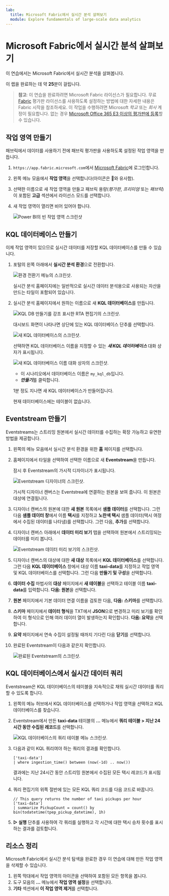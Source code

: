 ```yaml
---
lab:
  title: Microsoft Fabric에서 실시간 분석 살펴보기
  module: Explore fundamentals of large-scale data analytics
---
```


# Microsoft Fabric에서 실시간 분석 살펴보기

이 연습에서는 Microsoft Fabric에서 실시간 분석을 살펴봅니다.

이 랩을 완료하는 데 약 **25**분이 걸립니다.

> **참고**: 이 연습을 완료하려면 Microsoft Fabric 라이선스가 필요합니다. 무료 [Fabric](https://learn.microsoft.com/fabric/get-started/fabric-trial) 평가판 라이선스를 사용하도록 설정하는 방법에 대한 자세한 내용은 Fabric 시작을 참조하세요. 이 작업을 수행하려면 Microsoft *학교* 또는 *회사* 계정이 필요합니다. 없는 경우 [Microsoft Office 365 E3 이상의 평가판에 등록](https://www.microsoft.com/microsoft-365/business/compare-more-office-365-for-business-plans)할 수 있습니다.

## 작업 영역 만들기

패브릭에서 데이터를 사용하기 전에 패브릭 평가판을 사용하도록 설정된 작업 영역을 만듭니다.

1. `https://app.fabric.microsoft.com`에서 [Microsoft Fabric](https://app.fabric.microsoft.com)에 로그인합니다.
2. 왼쪽 메뉴 모음에서 **작업 영역**을 선택합니다(아이콘은 와 유사함).
3. 선택한 이름으로 새 작업 영역을 만들고 패브릭 용량(*평가판*, *프리미엄* 또는 *패브릭*)이 포함된 **고급** 섹션에서 라이선스 모드를 선택합니다.
4. 새 작업 영역이 열리면 비어 있어야 합니다.

    ![Power BI의 빈 작업 영역 스크린샷](./images/new-workspace.png)

## KQL 데이터베이스 만들기

이제 작업 영역이 있으므로 실시간 데이터를 저장할 KQL 데이터베이스를 만들 수 있습니다.

1. 포털의 왼쪽 아래에서 **실시간 분석 환경**으로 전환합니다.

    ![환경 전환기 메뉴의 스크린샷.](./images/fabric-real-time.png)

    실시간 분석 홈페이지에는 일반적으로 실시간 데이터 분석용으로 사용되는 자산을 만드는 타일이 포함되어 있습니다.

2. 실시간 분석 홈페이지에서 원하는 이름으로 새 **KQL 데이터베이스**를 만듭니다.

    ![KQL DB 만들기를 강조 표시한 RTA 편집기의 스크린샷.](./images/create-kql-db.png)

   대시보드 화면이 나타나면 상단에 있는 KQL 데이터베이스 단추를 선택합니다.

    ![새 KQL 데이터베이스의 스크린샷.](./images/kql-database.png)

    선택하면 KQL 데이터베이스 이름을 지정할 수 있는 ***새 KQL 데이터베이스*** 대화 상자가 표시됩니다.

    ![새 KQL 데이터베이스 이름 대화 상자의 스크린샷.](./images/name-kql-db.png)

   - 이 시나리오에서 데이터베이스 이름은 `my_kql_db`입니다.
   - ***만들기***를 클릭합니다.
  
    1분 정도 지나면 새 KQL 데이터베이스가 만들어집니다.

    현재 데이터베이스에는 테이블이 없습니다.

## Eventstream 만들기

Eventstreams는 스트리밍 원본에서 실시간 데이터를 수집하는 확장 가능하고 유연한 방법을 제공합니다.

1. 왼쪽의 메뉴 모음에서 실시간 분석 환경을 위한 **홈** 페이지를 선택합니다.
1. 홈페이지에서 타일을 선택하여 선택한 이름으로 새 **Eventstream**을 만듭니다.

    잠시 후 Eventstream의 가시적 디자이너가 표시됩니다.

    ![Eventstream 디자이너의 스크린샷.](./images/eventstream-designer.png)

    가시적 디자이너 캔버스는 Eventstrea에 연결하는 원본을 보여 줍니다. 이 원본은 대상에 연결됩니다.

1. 디자이너 캔버스의 원본에 대한 **새 원본** 목록에서 **샘플 데이터**를 선택합니다. 그런 다음 **샘플 데이터 창**에서 이름 **택시**를 지정하고 **노란색 택시** 샘플 데이터(택시 여정에서 수집된 데이터를 나타냄)를 선택합니다. 그런 다음, **추가**를 선택합니다.
1. 디자이너 캔버스 아래에서 **데이터 미리 보기** 탭을 선택하여 원본에서 스트리밍되는 데이터를 미리 봅니다.

    ![Eventstream 데이터 미리 보기의 스크린샷.](./images/eventstream-preview.png)

1. 디자이너 캔버스의 대상에 대한 **새 대상** 목록에서 **KQL 데이터베이스**를 선택합니다. 그런 다음 **KQL 데이터베이스** 창에서 대상 이름 **taxi-data**를 지정하고 작업 영역 및 KQL 데이터베이스를 선택합니다. 그런 다음 **만들기 및 구성**을 선택합니다.
1. **데이터 수집** 마법사의 **대상** 페이지에서 **새 테이블**을 선택하고 테이블 이름 **taxi-data**를 입력합니다. **다음: 원본**을 선택합니다.
1. **원본** 페이지에서 기본 데이터 연결 이름을 검토한 다음, **다음: 스키마**를 선택합니다.
1. **스키마** 페이지에서 **데이터 형식**을 TXT에서 **JSON**으로 변경하고 미리 보기를 확인하여 이 형식으로 인해 여러 데이터 열이 발생하는지 확인합니다. **다음: 요약**을 선택합니다.
1. **요약** 페이지에서 연속 수집이 설정될 때까지 기다린 다음 **닫기**를 선택합니다.
1. 완료된 Eventstream이 다음과 같은지 확인합니다.

    ![완료된 Eventstream의 스크린샷.](./images/complete-eventstream.png)

## KQL 데이터베이스에서 실시간 데이터 쿼리

Eventstream은 KQL 데이터베이스의 테이블을 지속적으로 채워 실시간 데이터를 쿼리할 수 있도록 합니다.

1. 왼쪽의 메뉴 허브에서 KQL 데이터베이스를 선택하거나 작업 영역을 선택하고 KQL 데이터베이스를 찾습니다.
1. Eventstream에서 만든 **taxi-data** 테이블의 **...** 메뉴에서 **쿼리 테이블 > 지난 24시간 동안 수집된 레코드**를 선택합니다.

    ![KQL 데이터베이스의 쿼리 테이블 메뉴 스크린샷.](./images/kql-query.png)

1. 다음과 같이 KQL 쿼리여야 하는 쿼리의 결과를 확인합니다.

    ```kql
    ['taxi-data']
    | where ingestion_time() between (now(-1d) .. now())
    ```

    결과에는 지난 24시간 동안 스트리밍 원본에서 수집된 모든 택시 레코드가 표시됩니다.

1. 쿼리 편집기의 위쪽 절반에 있는 모든 KQL 쿼리 코드를 다음 코드로 바꿉니다.

    ```kql
    // This query returns the number of taxi pickups per hour
    ['taxi-data']
    | summarize PickupCount = count() by bin(todatetime(tpep_pickup_datetime), 1h)
    ```

1. **▷ 실행** 단추를 사용하여 각 쿼리를 실행하고 각 시간에 대한 택시 승차 횟수를 표시하는 결과를 검토합니다.

## 리소스 정리

Microsoft Fabric에서 실시간 분석 탐색을 완료한 경우 이 연습에 대해 만든 작업 영역을 삭제할 수 있습니다.

1. 왼쪽 막대에서 작업 영역의 아이콘을 선택하여 포함된 모든 항목을 봅니다.
2. 도구 모음의 **...** 메뉴에서 **작업 영역 설정**을 선택합니다.
3. **기타** 섹션에서 **이 작업 영역 제거**를 선택합니다.
